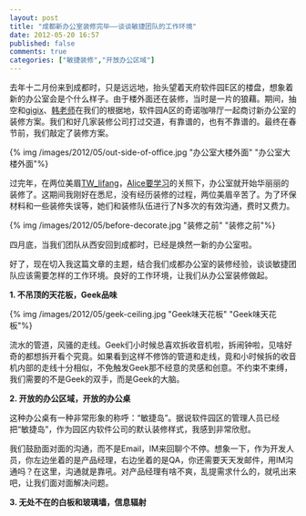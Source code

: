 ```yaml
---
layout: post
title: "成都新办公室装修完毕——谈谈敏捷团队的工作环境"
date: 2012-05-20 16:57
published: false
comments: true
categories: ["敏捷装修","开放办公区域"]
---
```


去年十二月份来到成都时，只是远远地，抬头望着天府软件园E区的楼盘，想象着新的办公室会是个什么样子。由于楼外面还在装修，当时是一片的狼藉。期间，抽空和[gigix](http://gigix.thoughtworkers.org)、[韩老师](http://isaachan.thoughtworkers.org)在我们的根据地，软件园A区的奇诺咖啡厅一起商讨新办公室的装修方案。我们和好几家装修公司打过交道，有靠谱的，也有不靠谱的。最终在春节前，我们敲定了装修方案。

{% img /images/2012/05/out-side-of-office.jpg "办公室大楼外面" "办公室大楼外面"%}

过完年，在两位美眉[TW\_lifang](http://weibo.com/u/1919667517)，[Alice要学习](http://weibo.com/u/1919667517)的关照下，办公室就开始华丽丽的装修了。这期间我刚好在悉尼，没有经历装修的过程，两位美眉辛苦了。为了环保材料和一些装修失误等，她们和装修队伍进行了N多次的有效沟通，费时又费力。

{% img /images/2012/05/before-decorate.jpg "装修之前" "装修之前"%}

四月底，当我们团队从西安回到成都时，已经是焕然一新的办公室啦。

好了，现在切入我这篇文章的主题，结合我们成都办公室的装修经验，谈谈敏捷团队应该需要怎样的工作环境。良好的工作环境，让我们从办公室装修做起。

**1. 不吊顶的天花板，Geek品味**

{% img /images/2012/05/geek-ceiling.jpg "Geek味天花板" "Geek味天花板"%}

流水的管道，风骚的走线。Geek们小时候总喜欢拆收音机啦，拆闹钟啦，见啥好奇的都想拆开看个究竟。如果看到这样不修饰的管道和走线，竟和小时候拆的收音机内部的走线十分相似，不免触发Geek那不经意的灵感和创意。不约束不束缚，我们需要的不是Geek的双手，而是Geek的大脑。

**2. 开放的办公区域，开放的办公桌**

这种办公桌有一种非常形象的称呼：“敏捷岛”。据说软件园区的管理人员已经把“敏捷岛”，作为园区内软件公司的默认装修样式，我感到非常欣慰。

我们鼓励面对面的沟通，而不是Email，IM来回聊个不停。想象一下，作为开发人员，你左边坐着的是产品经理，右边坐着的是QA，你还需要天天发邮件，用IM沟通吗？在这里，沟通就是靠吼。对产品经理有啥不爽，乱提需求什么的，就吼出来吧，让我们面对面解决问题。

**3. 无处不在的白板和玻璃墙，信息辐射**


